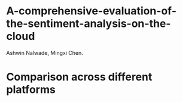 # A-comprehensive-evaluation-of-the-sentiment-analysis-on-the-cloud

Ashwin Nalwade, Mingxi Chen. 

# Comparison across different platforms
